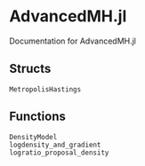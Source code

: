 # AdvancedMH.jl

Documentation for AdvancedMH.jl


## Structs
```@docs
MetropolisHastings
```

## Functions
```@docs
DensityModel
logdensity_and_gradient
logratio_proposal_density
```
